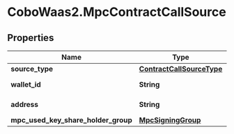# CoboWaas2.MpcContractCallSource

## Properties

Name | Type | Description | Notes
------------ | ------------- | ------------- | -------------
**source_type** | [**ContractCallSourceType**](ContractCallSourceType.md) |  | 
**wallet_id** | **String** | The wallet ID. | 
**address** | **String** | The wallet address. | 
**mpc_used_key_share_holder_group** | [**MpcSigningGroup**](MpcSigningGroup.md) |  | [optional] 



